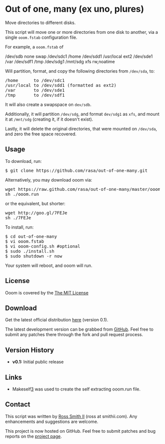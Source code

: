 Out of one, many (ex uno, plures)
==========

Move directories to different disks.

This script will move one or more directories from one disk to another, via a single `ooom.fstab` configuration file.

For example, a `ooom.fstab` of

/dev/sdb none swap
/dev/sdc1 /home
/dev/sdd1 /usr/local ext2
/dev/sde1 /var
/dev/sdf1 /tmp
/dev/sdg1 /mnt/sdg xfs rw,noatime

Will partition, format, and copy the following directories from `/dev/sda`, to:

<pre>
/home      to /dev/sdc1
/usr/local to /dev/sdd1 (formatted as ext2)
/var       to /dev/sde1
/tmp       to /dev/sdf1
</pre>

It will also create a swapspace on `dev/sdb`.

Additionally, it will partition `/dev/sdg`, and format `dev/sdg1` as `xfs`, and mount it at `/mnt/sdg` (creating it, if it doesn't exist).

Lastly, it will delete the original directories, that were mounted on `/dev/sda`, and zero the free space recovered.

## Usage

To download, run:

<pre>
$ git clone https://github.com/rasa/out-of-one-many.git
</pre>

Alternatively, you may download ooom via:

<pre>
wget https://raw.github.com/rasa/out-of-one-many/master/ooom.run
sh ./ooom.run
</pre>

or the equivalent, but shorter:

<pre>
wget http://goo.gl/7FEJe
sh ./7FEJe
</pre>

To install, run:

<pre>
$ cd out-of-one-many
$ vi ooom.fstab
$ vi ooom-config.sh #optional
$ sudo ./install.sh
$ sudo shutdown -r now
</pre>

Your system will reboot, and ooom will run.

## License

Ooom is covered by the [The MIT License][1]

## Download

Get the latest official distribution [here][2] (version 0.1).

The latest development version can be grabbed from [GitHub][2]. Feel free to
submit any patches there through the fork and pull request process.

## Version History

  * **v0.1:** Initial public release

## Links

  * Makeself[3] was used to create the self extracting ooom.run file.

## Contact

This script was written by [Ross Smith II][4] (ross at smithii.com). Any enhancements and suggestions are welcome.

This project is now hosted on GitHub. Feel free to submit patches and bug reports on the [project page][5].

   [1]: http://opensource.org/licenses/MIT
   [2]: https://raw.github.com/rasa/out-of-one-many/master/ooom.run
   [3]: http://github.com/megastep/makeself
   [4]: mailto:ross@smithii.com
   [5]: https://github.com/rasa/out-of-one-many
